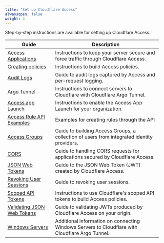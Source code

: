```yaml
---
title: "Set up Cloudflare Access"
alwaysopen: false
weight: 4
---
```


Step-by-step instructions are available for setting up Cloudflare Access.

|Guide|Description|
|---|---|
|[Access Applications](https://developers.cloudflare.com/access/setting-up-access/securing-applications/)|Instructions to keep your server secure and force traffic through Cloudflare Access.|
|[Creating policies](https://developers.cloudflare.com/access/setting-up-access/configuring-access-policies/)|Instructions to build Access policies.|
|[Audit Logs](https://developers.cloudflare.com/access/setting-up-access/audit-logs/)|Guide to audit logs captured by Access and per-request logging.|
|[Argo Tunnel](https://developers.cloudflare.com/access/setting-up-access/argo-tunnel/)|Instructions to connect servers to Cloudflare with Cloudflare Argo Tunnel.|
|[Access app Launch](https://developers.cloudflare.com/access/setting-up-access/app-launch/)|Instructions to enable the Access App Launch for your organization.|
|[Access Rule API Examples](https://developers.cloudflare.com/access/setting-up-access/api-examples/)|Examples for creating rules through the API|
|[Access Groups](https://developers.cloudflare.com/access/setting-up-access/access-groups/)|Guide to building Access Groups, a collection of users from integrated identity providers.|
|[CORS](https://developers.cloudflare.com/access/setting-up-access/cors/)|Guide to handling CORS requests for applications secured by Cloudflare Access.|
|[JSON Web Tokens](https://developers.cloudflare.com/access/setting-up-access/json-web-token/)|Guide to the JSON Web Token (JWT) created by Cloudflare Access.|
|[Revoking User Sessions](https://developers.cloudflare.com/access/setting-up-access/user-revocation/)|Guide to revoking user sessions.|
|[Scoped API Tokens](https://developers.cloudflare.com/access/setting-up-access/scoped-token/)|Instructions to use Cloudflare's scoped API tokens to build Access policies.|
|[Validating JSON Web Tokens](https://developers.cloudflare.com/access/setting-up-access/validate-jwt-tokens/)|Guide to validating JWTs produced by Cloudflare Access on your origin.|
|[Windows Servers](https://developers.cloudflare.com/access/setting-up-access/windows-servers/)|Additional information on connecting Windows Servers to Cloudflare with Cloudflare Argo Tunnel.